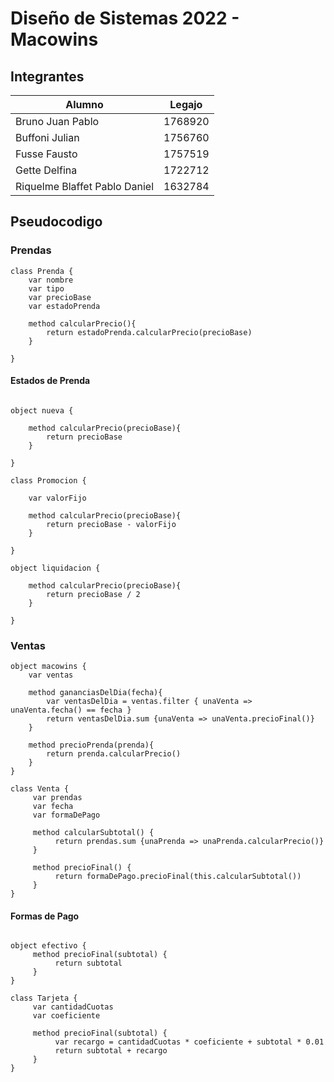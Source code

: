 # Diseño de Sistemas 2022 - Macowins
## Integrantes
| Alumno                        | Legajo  |
| ----------------------------- | ------- |
| Bruno Juan Pablo              | 1768920 |
| Buffoni Julian                | 1756760 |
| Fusse Fausto                  | 1757519 |
| Gette Delfina                 | 1722712 |
| Riquelme Blaffet Pablo Daniel | 1632784 |


## Pseudocodigo
### Prendas
```wollok
class Prenda {
    var nombre
    var tipo
    var precioBase
    var estadoPrenda

    method calcularPrecio(){
        return estadoPrenda.calcularPrecio(precioBase)
    }

}
```
#### Estados de Prenda
```wollok

object nueva {

    method calcularPrecio(precioBase){
        return precioBase
    }

}

class Promocion {

    var valorFijo

    method calcularPrecio(precioBase){
        return precioBase - valorFijo
    }

}

object liquidacion {

    method calcularPrecio(precioBase){
        return precioBase / 2
    }

}
```

### Ventas
```wollok
object macowins {
    var ventas

    method gananciasDelDia(fecha){
        var ventasDelDia = ventas.filter { unaVenta => unaVenta.fecha() == fecha }
        return ventasDelDia.sum {unaVenta => unaVenta.precioFinal()}
    }

    method precioPrenda(prenda){
        return prenda.calcularPrecio()
    }
}
```

```wollok
class Venta {
     var prendas
     var fecha
     var formaDePago

     method calcularSubtotal() {
          return prendas.sum {unaPrenda => unaPrenda.calcularPrecio()}
     }

     method precioFinal() {
          return formaDePago.precioFinal(this.calcularSubtotal())
     }
}
```
#### Formas de Pago
```wollok

object efectivo {
     method precioFinal(subtotal) {
          return subtotal
     }
}

class Tarjeta {
     var cantidadCuotas
     var coeficiente

     method precioFinal(subtotal) {
          var recargo = cantidadCuotas * coeficiente + subtotal * 0.01
          return subtotal + recargo
     }
}
```